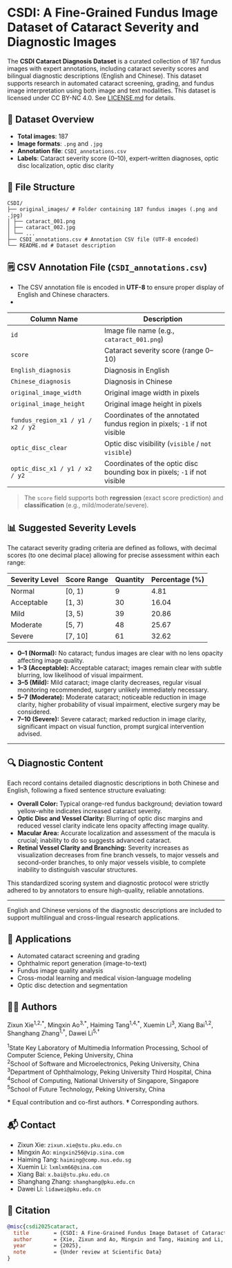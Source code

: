 # CSDI: A Fine-Grained Fundus Image Dataset of Cataract Severity and Diagnostic Images

The **CSDI Cataract Diagnosis Dataset** is a curated collection of 187 fundus images with expert annotations, including cataract severity scores and bilingual diagnostic descriptions (English and Chinese). This dataset supports research in automated cataract screening, grading, and fundus image interpretation using both image and text modalities.
This dataset is licensed under CC BY-NC 4.0. See [LICENSE.md](LICENSE.md) for details.

## 📁 Dataset Overview

- **Total images**: 187
- **Image formats**: `.png` and `.jpg`
- **Annotation file**: `CSDI_annotations.csv`
- **Labels**: Cataract severity score (0–10), expert-written diagnoses, optic disc localization, optic disc clarity

## 📂 File Structure
```
CSDI/
├── original_images/ # Folder containing 187 fundus images (.png and .jpg)
│ ├── cataract_001.png
│ ├── cataract_002.jpg
│ └── ...
├── CSDI_annotations.csv # Annotation CSV file (UTF-8 encoded)
└── README.md # Dataset description
```


## 🗒️ CSV Annotation File (`CSDI_annotations.csv`)
- The CSV annotation file is encoded in **UTF-8** to ensure proper display of English and Chinese characters.
- 
| Column Name                | Description |
|-----------------------------|-------------|
| `id`                       | Image file name (e.g., `cataract_001.png`) |
| `score`                    | Cataract severity score (range 0–10) |
| `English_diagnosis`        | Diagnosis in English |
| `Chinese_diagnosis`        | Diagnosis in Chinese |
| `original_image_width`     | Original image width in pixels |
| `original_image_height`    | Original image height in pixels |
| `fundus_region_x1 / y1 / x2 / y2` | Coordinates of the annotated fundus region in pixels; `-1` if not visible |
| `optic_disc_clear`         | Optic disc visibility (`visible` / `not visible`) |
| `optic_disc_x1 / y1 / x2 / y2` | Coordinates of the optic disc bounding box in pixels; `-1` if not visible |


> The `score` field supports both **regression** (exact score prediction) and **classification** (e.g., mild/moderate/severe).

## 📊 Suggested Severity Levels

The cataract severity grading criteria are defined as follows, with decimal scores (to one decimal place) allowing for precise assessment within each range:

| Severity Level   | Score Range | Quantity | Percentage (%) |
|------------------|-------------|----------|----------------|
| Normal           | [0, 1)      | 9        | 4.81           |
| Acceptable       | [1, 3)      | 30       | 16.04          |
| Mild             | [3, 5)      | 39       | 20.86          |
| Moderate         | [5, 7)      | 48       | 25.67          |
| Severe           | [7, 10]     | 61       | 32.62          |

- **0–1 (Normal):** No cataract; fundus images are clear with no lens opacity affecting image quality.  
- **1–3 (Acceptable):** Acceptable cataract; images remain clear with subtle blurring, low likelihood of visual impairment.  
- **3–5 (Mild):** Mild cataract; image clarity decreases, regular visual monitoring recommended, surgery unlikely immediately necessary.  
- **5–7 (Moderate):** Moderate cataract; noticeable reduction in image clarity, higher probability of visual impairment, elective surgery may be considered.  
- **7–10 (Severe):** Severe cataract; marked reduction in image clarity, significant impact on visual function, prompt surgical intervention advised.  

---

## 🔍 Diagnostic Content

Each record contains detailed diagnostic descriptions in both Chinese and English, following a fixed sentence structure evaluating:

- **Overall Color:** Typical orange-red fundus background; deviation toward yellow-white indicates increased cataract severity.  
- **Optic Disc and Vessel Clarity:** Blurring of optic disc margins and reduced vessel clarity indicate lens opacity affecting image quality.  
- **Macular Area:** Accurate localization and assessment of the macula is crucial; inability to do so suggests advanced cataract.  
- **Retinal Vessel Clarity and Branching:** Severity increases as visualization decreases from fine branch vessels, to major vessels and second-order branches, to only major vessels visible, to complete inability to distinguish vascular structures.  

This standardized scoring system and diagnostic protocol were strictly adhered to by annotators to ensure high-quality, reliable annotations.

---

English and Chinese versions of the diagnostic descriptions are included to support multilingual and cross-lingual research applications.


## 🎯 Applications

- Automated cataract screening and grading
- Ophthalmic report generation (image-to-text)
- Fundus image quality analysis
- Cross-modal learning and medical vision-language modeling
- Optic disc detection and segmentation

## 👨‍🔬 Authors

Zixun Xie<sup>1,2,\*</sup>, Mingxin Ao<sup>3,\*</sup>, Haiming Tang<sup>1,4,\*</sup>, Xuemin Li<sup>3</sup>, Xiang Bai<sup>1,2</sup>, Shanghang Zhang<sup>1,†</sup>, Dawei Li<sup>5,†</sup>

<sup>1</sup>State Key Laboratory of Multimedia Information Processing, School of Computer Science, Peking University, China  
<sup>2</sup>School of Software and Microelectronics, Peking University, China  
<sup>3</sup>Department of Ophthalmology, Peking University Third Hospital, China  
<sup>4</sup>School of Computing, National University of Singapore, Singapore  
<sup>5</sup>School of Future Technology, Peking University, China  

**\*** Equal contribution and co-first authors.
**†** Corresponding authors.  

## 📬 Contact

- Zixun Xie: `zixun.xie@stu.pku.edu.cn`  
- Mingxin Ao: `mingxin256@vip.sina.com`  
- Haiming Tang: `haiming@comp.nus.edu.sg`  
- Xuemin Li: `lxmlxm66@sina.com`  
- Xiang Bai: `x.bai@stu.pku.edu.cn`  
- Shanghang Zhang: `shanghang@pku.edu.cn`  
- Dawei Li: `lidawei@pku.edu.cn`

## 📜 Citation

```bibtex
@misc{csdi2025cataract,
  title        = {CSDI: A Fine-Grained Fundus Image Dataset of Cataract Severity and Diagnostic Images},
  author       = {Xie, Zixun and Ao, Mingxin and Tang, Haiming and Li, Xuemin and Bai, Xiang and Zhang, Shanghang and Li, Dawei},
  year         = {2025},
  note         = {Under review at Scientific Data}
}
